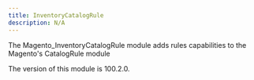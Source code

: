 ```yaml
---
title: InventoryCatalogRule
description: N/A
---
```


The Magento_InventoryCatalogRule module adds rules capabilities to the Magento's CatalogRule module

<InlineAlert slots="text" />
The version of this module is 100.2.0.
